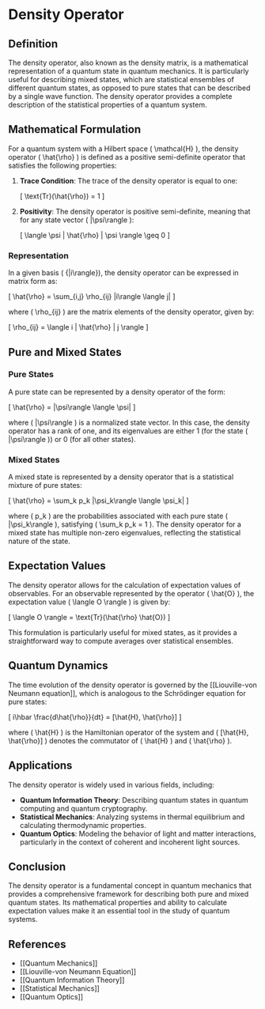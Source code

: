 
# Density Operator

## Definition
The density operator, also known as the density matrix, is a mathematical representation of a quantum state in quantum mechanics. It is particularly useful for describing mixed states, which are statistical ensembles of different quantum states, as opposed to pure states that can be described by a single wave function. The density operator provides a complete description of the statistical properties of a quantum system.

## Mathematical Formulation
For a quantum system with a Hilbert space \( \mathcal{H} \), the density operator \( \hat{\rho} \) is defined as a positive semi-definite operator that satisfies the following properties:

1. **Trace Condition**: The trace of the density operator is equal to one:

   \[
   \text{Tr}(\hat{\rho}) = 1
   \]

2. **Positivity**: The density operator is positive semi-definite, meaning that for any state vector \( |\psi\rangle \):

   \[
   \langle \psi | \hat{\rho} | \psi \rangle \geq 0
   \]

### Representation
In a given basis \( \{|i\rangle\}\), the density operator can be expressed in matrix form as:

\[
\hat{\rho} = \sum_{i,j} \rho_{ij} |i\rangle \langle j|
\]

where \( \rho_{ij} \) are the matrix elements of the density operator, given by:

\[
\rho_{ij} = \langle i | \hat{\rho} | j \rangle
\]

## Pure and Mixed States
### Pure States
A pure state can be represented by a density operator of the form:

\[
\hat{\rho} = |\psi\rangle \langle \psi|
\]

where \( |\psi\rangle \) is a normalized state vector. In this case, the density operator has a rank of one, and its eigenvalues are either 1 (for the state \( |\psi\rangle \)) or 0 (for all other states).

### Mixed States
A mixed state is represented by a density operator that is a statistical mixture of pure states:

\[
\hat{\rho} = \sum_k p_k |\psi_k\rangle \langle \psi_k|
\]

where \( p_k \) are the probabilities associated with each pure state \( |\psi_k\rangle \), satisfying \( \sum_k p_k = 1 \). The density operator for a mixed state has multiple non-zero eigenvalues, reflecting the statistical nature of the state.

## Expectation Values
The density operator allows for the calculation of expectation values of observables. For an observable represented by the operator \( \hat{O} \), the expectation value \( \langle O \rangle \) is given by:

\[
\langle O \rangle = \text{Tr}(\hat{\rho} \hat{O})
\]

This formulation is particularly useful for mixed states, as it provides a straightforward way to compute averages over statistical ensembles.

## Quantum Dynamics
The time evolution of the density operator is governed by the [[Liouville-von Neumann equation]], which is analogous to the Schrödinger equation for pure states:

\[
i\hbar \frac{d\hat{\rho}}{dt} = [\hat{H}, \hat{\rho}]
\]

where \( \hat{H} \) is the Hamiltonian operator of the system and \( [\hat{H}, \hat{\rho}] \) denotes the commutator of \( \hat{H} \) and \( \hat{\rho} \).

## Applications
The density operator is widely used in various fields, including:

- **Quantum Information Theory**: Describing quantum states in quantum computing and quantum cryptography.
- **Statistical Mechanics**: Analyzing systems in thermal equilibrium and calculating thermodynamic properties.
- **Quantum Optics**: Modeling the behavior of light and matter interactions, particularly in the context of coherent and incoherent light sources.

## Conclusion
The density operator is a fundamental concept in quantum mechanics that provides a comprehensive framework for describing both pure and mixed quantum states. Its mathematical properties and ability to calculate expectation values make it an essential tool in the study of quantum systems.

## References
- [[Quantum Mechanics]]
- [[Liouville-von Neumann Equation]]
- [[Quantum Information Theory]]
- [[Statistical Mechanics]]
- [[Quantum Optics]]
